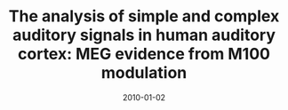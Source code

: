 ---
title: "The analysis of simple and complex auditory signals in human auditory cortex: MEG evidence from M100 modulation"
collection: publications
permalink: /publication/2010_the-analysis-of-simple-and-complex-auditory-signal
date: 2010-01-02
year: 2010
venue: 'Ear and Hearing'
authors: 'Jenkins III J, Idsardi W, Poeppel D'
number: '77'
citation: 'Jenkins III J, Idsardi W, Poeppel D (2010). The analysis of simple and complex auditory signals in human auditory cortex: MEG evidence from M100 modulation. Ear and Hearing.'
category: 'article'
---